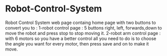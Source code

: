 # Robot-Control-System
Robot Control System web page containg
home page with two buttons to convert you to :
1-robot control page : 
5 buttons right, left, forwards,down to move the robot and press stop to stop moving it. 
2-robot arm control page :
with 6 motors so you have a better control
all you need to do is to choose the angle you want for every motor, then press save and on to make it move.
